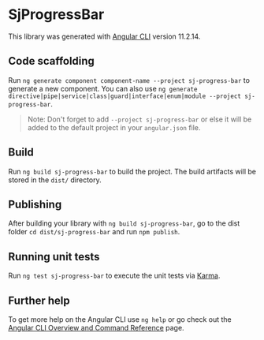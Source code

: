 # SjProgressBar

This library was generated with [Angular CLI](https://github.com/angular/angular-cli) version 11.2.14.

## Code scaffolding

Run `ng generate component component-name --project sj-progress-bar` to generate a new component. You can also use `ng generate directive|pipe|service|class|guard|interface|enum|module --project sj-progress-bar`.
> Note: Don't forget to add `--project sj-progress-bar` or else it will be added to the default project in your `angular.json` file. 

## Build

Run `ng build sj-progress-bar` to build the project. The build artifacts will be stored in the `dist/` directory.

## Publishing

After building your library with `ng build sj-progress-bar`, go to the dist folder `cd dist/sj-progress-bar` and run `npm publish`.

## Running unit tests

Run `ng test sj-progress-bar` to execute the unit tests via [Karma](https://karma-runner.github.io).

## Further help

To get more help on the Angular CLI use `ng help` or go check out the [Angular CLI Overview and Command Reference](https://angular.io/cli) page.
